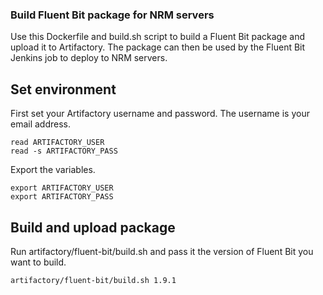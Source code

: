 ### Build Fluent Bit package for NRM servers

Use this Dockerfile and build.sh script to build a Fluent Bit package and upload it to Artifactory. The package can then
be used by the Fluent Bit Jenkins job to deploy to NRM servers.

## Set environment

First set your Artifactory username and password. The username is your email address.

```
read ARTIFACTORY_USER
read -s ARTIFACTORY_PASS
```

Export the variables.

```
export ARTIFACTORY_USER
export ARTIFACTORY_PASS
```

## Build and upload package

Run artifactory/fluent-bit/build.sh and pass it the version of Fluent Bit you want to build.

```
artifactory/fluent-bit/build.sh 1.9.1
```
